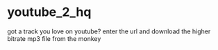 # youtube_2_hq
got a track you love on youtube? enter the url and download the higher bitrate mp3 file from the monkey
